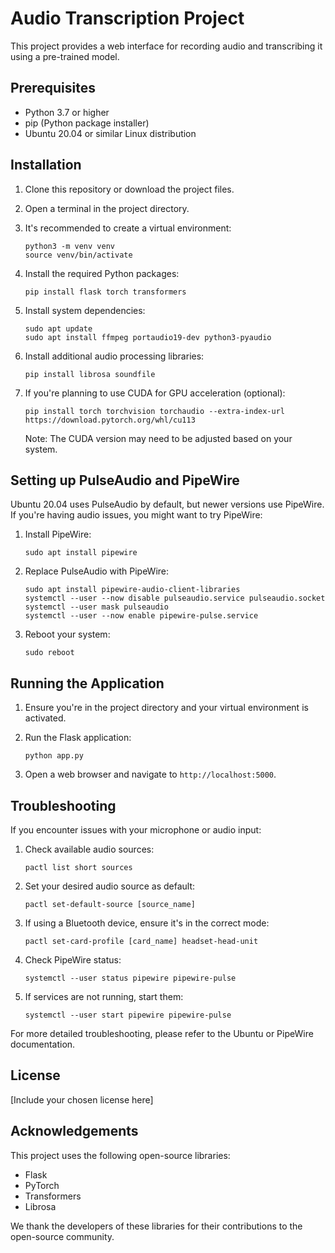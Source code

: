 # Audio Transcription Project

This project provides a web interface for recording audio and transcribing it using a pre-trained model.

## Prerequisites

- Python 3.7 or higher
- pip (Python package installer)
- Ubuntu 20.04 or similar Linux distribution

## Installation

1. Clone this repository or download the project files.

2. Open a terminal in the project directory.

3. It's recommended to create a virtual environment:
   ```
   python3 -m venv venv
   source venv/bin/activate
   ```

4. Install the required Python packages:
   ```
   pip install flask torch transformers
   ```

5. Install system dependencies:
   ```
   sudo apt update
   sudo apt install ffmpeg portaudio19-dev python3-pyaudio
   ```

6. Install additional audio processing libraries:
   ```
   pip install librosa soundfile
   ```

7. If you're planning to use CUDA for GPU acceleration (optional):
   ```
   pip install torch torchvision torchaudio --extra-index-url https://download.pytorch.org/whl/cu113
   ```
   Note: The CUDA version may need to be adjusted based on your system.

## Setting up PulseAudio and PipeWire

Ubuntu 20.04 uses PulseAudio by default, but newer versions use PipeWire. If you're having audio issues, you might want to try PipeWire:

1. Install PipeWire:
   ```
   sudo apt install pipewire
   ```

2. Replace PulseAudio with PipeWire:
   ```
   sudo apt install pipewire-audio-client-libraries
   systemctl --user --now disable pulseaudio.service pulseaudio.socket
   systemctl --user mask pulseaudio
   systemctl --user --now enable pipewire-pulse.service
   ```

3. Reboot your system:
   ```
   sudo reboot
   ```

## Running the Application

1. Ensure you're in the project directory and your virtual environment is activated.

2. Run the Flask application:
   ```
   python app.py
   ```

3. Open a web browser and navigate to `http://localhost:5000`.

## Troubleshooting

If you encounter issues with your microphone or audio input:

1. Check available audio sources:
   ```
   pactl list short sources
   ```

2. Set your desired audio source as default:
   ```
   pactl set-default-source [source_name]
   ```

3. If using a Bluetooth device, ensure it's in the correct mode:
   ```
   pactl set-card-profile [card_name] headset-head-unit
   ```

4. Check PipeWire status:
   ```
   systemctl --user status pipewire pipewire-pulse
   ```

5. If services are not running, start them:
   ```
   systemctl --user start pipewire pipewire-pulse
   ```

For more detailed troubleshooting, please refer to the Ubuntu or PipeWire documentation.

## License

[Include your chosen license here]

## Acknowledgements

This project uses the following open-source libraries:
- Flask
- PyTorch
- Transformers
- Librosa

We thank the developers of these libraries for their contributions to the open-source community.
